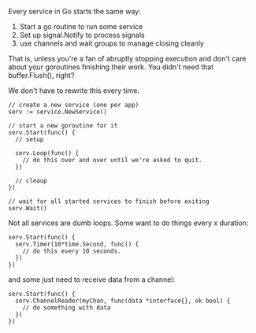 Every service in Go starts the same way:

1. Start a go routine to run some service
2. Set up signal.Notify to process signals
3. use channels and wait groups to manage closing cleanly

That is, unless you're a fan of abruptly stopping execution and don't care about your goroutines finishing their work. You didn't need that buffer.Flush(), right?

We don't have to rewrite this every time.

    // create a new service (one per app)
    serv := service.NewService()

    // start a new goroutine for it
    serv.Start(func() {
      // setup

      serv.Loop(func() {
        // do this over and over until we're asked to quit.
      })

      // cleaup
    })

    // wait for all started services to finish before exiting
    serv.Wait()

Not all services are dumb loops. Some want to do things every x duration:

    serv.Start(func() {
      serv.Timer(10*time.Second, func() {
        // do this every 10 seconds.
      })
    })

and some just need to receive data from a channel:

    serv.Start(func() {
      serv.ChannelReader(myChan, func(data *interface{}, ok bool) {
        // do something with data
      })
    })
